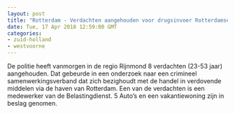 ```yaml
---
layout: post
title: "Rotterdam - Verdachten aangehouden voor drugsinvoer Rotterdamse haven"
date: Tue, 17 Apr 2018 12:59:00 GMT
categories: 
- zuid-holland 
- westvoorne 
---
```


De politie heeft vanmorgen in de regio Rijnmond 8 verdachten (23-53 jaar) aangehouden. Dat gebeurde in een onderzoek naar een crimineel samenwerkingsverband dat zich bezighoudt met de handel in verdovende middelen via de haven van Rotterdam. Een van de verdachten is een medewerker van de Belastingdienst.  5 Auto’s en een vakantiewoning zijn in beslag genomen.
